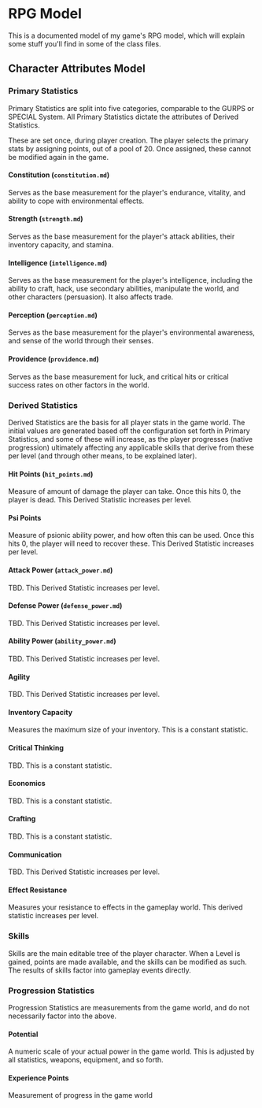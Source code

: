 # RPG Model

This is a documented model of my game's RPG model, which will explain some stuff you'll find in some of the class files.

## Character Attributes Model

### Primary Statistics
Primary Statistics are split into five categories, comparable to the GURPS or SPECIAL System. All Primary Statistics dictate the attributes of Derived Statistics.

These are set once, during player creation. The player selects the primary stats by assigning points, out of a pool of 20. Once assigned, these cannot be modified again in the game.

#### Constitution (`constitution.md`)
Serves as the base measurement for the player's endurance, vitality, and ability to cope with environmental effects.

#### Strength (`strength.md`)
Serves as the base measurement for the player's attack abilities, their inventory capacity, and stamina.

#### Intelligence (`intelligence.md`)
Serves as the base measurement for the player's intelligence, including the ability to craft, hack, use secondary abilities, manipulate the world, and other characters (persuasion). It also affects trade.

#### Perception (`perception.md`)
Serves as the base measurement for the player's environmental awareness, and sense of the world through their senses.

#### Providence (`providence.md`)
Serves as the base measurement for luck, and critical hits or critical success rates on other factors in the world.

### Derived Statistics
Derived Statistics are the basis for all player stats in the game world. The initial values are generated based off the configuration set forth in Primary Statistics, and some of these will increase, as the player progresses (native progression) ultimately affecting any applicable skills that derive from these per level (and through other means, to be explained later).

#### Hit Points (`hit_points.md`)
Measure of amount of damage the player can take. Once this hits 0, the player is dead. This Derived Statistic increases per level.

#### Psi Points
Measure of psionic ability power, and how often this can be used. Once this hits 0, the player will need to recover these. This Derived Statistic increases per level.

#### Attack Power (`attack_power.md`)
TBD. This Derived Statistic increases per level.

#### Defense Power (`defense_power.md`)
TBD. This Derived Statistic increases per level.

#### Ability Power (`ability_power.md`)
TBD. This Derived Statistic increases per level.

#### Agility
TBD. This Derived Statistic increases per level.

#### Inventory Capacity
Measures the maximum size of your inventory. This is a constant statistic.

#### Critical Thinking
TBD. This is a constant statistic.

#### Economics
TBD. This is a constant statistic.

#### Crafting
TBD. This is a constant statistic.

#### Communication
TBD. This Derived Statistic increases per level.

#### Effect Resistance
Measures your resistance to effects in the gameplay world. This derived statistic increases per level.

### Skills
Skills are the main editable tree of the player character. When a Level is gained, points are made available, and the skills can be modified as such. The results of skills factor into gameplay events directly.

### Progression Statistics
Progression Statistics are measurements from the game world, and do not necessarily factor into the above.

#### Potential
A numeric scale of your actual power in the game world. This is adjusted by all statistics, weapons, equipment, and so forth.

#### Experience Points
Measurement of progress in the game world
